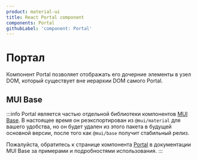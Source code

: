 ```yaml
---
product: material-ui
title: React Portal component
components: Portal
githubLabel: 'component: Portal'
---
```


# Портал <meta data-oversett="" data-original-text="Portal">

<p class="description">Компонент Portal позволяет отображать его дочерние элементы в узел DOM, который существует вне иерархии DOM самого Portal.</p>

## MUI Base <meta data-oversett="" data-original-text="MUI Base">

:::info
Portal является частью отдельной библиотеки компонентов [MUI Base](/base/getting-started/overview/). В настоящее время он реэкспортирован из `@mui/material` для вашего удобства, но он будет удален из этого пакета в будущей основной версии, после того как `@mui/base` получит стабильный релиз.

Пожалуйста, обратитесь к странице компонента [Portal](/base/react-portal/) в документации MUI Base за примерами и подробностями использования.
:::
